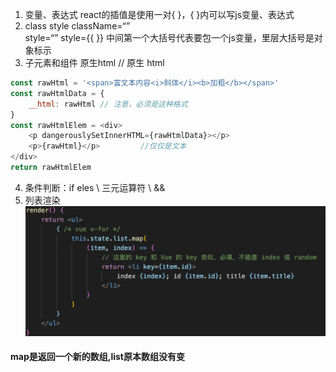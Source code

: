 1. 变量、表达式
react的插值是使用一对{ }，{ }内可以写js变量、表达式
2. class style
className=“”     
style=“”     style={{ }} 中间第一个大括号代表要包一个js变量，里层大括号是对象标示
3. 子元素和组件
原生html
// 原生 html
``` javascript
const rawHtml = '<span>富文本内容<i>斜体</i><b>加粗</b></span>'
const rawHtmlData = {
    __html: rawHtml // 注意，必须是这种格式
}
const rawHtmlElem = <div>
    <p dangerouslySetInnerHTML={rawHtmlData}></p>
    <p>{rawHtml}</p>         //仅仅是文本
</div>
return rawHtmlElem
```
4. 条件判断：if eles \ 三元运算符 \ &&
5. 列表渲染
![a](./img/1.png)
#### map是返回一个新的数组,list原本数组没有变